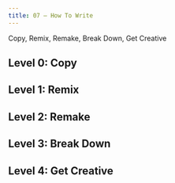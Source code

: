 ```yaml
---
title: 07 — How To Write
---
```


Copy, Remix, Remake, Break Down, Get Creative

## Level 0: Copy


## Level 1: Remix

## Level 2: Remake

## Level 3: Break Down

## Level 4: Get Creative


